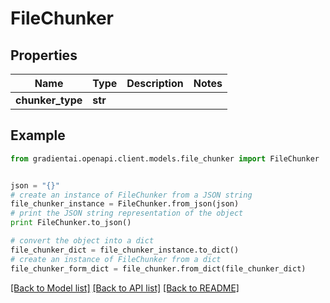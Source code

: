 # FileChunker


## Properties
Name | Type | Description | Notes
------------ | ------------- | ------------- | -------------
**chunker_type** | **str** |  | 

## Example

```python
from gradientai.openapi.client.models.file_chunker import FileChunker


json = "{}"
# create an instance of FileChunker from a JSON string
file_chunker_instance = FileChunker.from_json(json)
# print the JSON string representation of the object
print FileChunker.to_json()

# convert the object into a dict
file_chunker_dict = file_chunker_instance.to_dict()
# create an instance of FileChunker from a dict
file_chunker_form_dict = file_chunker.from_dict(file_chunker_dict)
```
[[Back to Model list]](../README.md#documentation-for-models) [[Back to API list]](../README.md#documentation-for-api-endpoints) [[Back to README]](../README.md)


